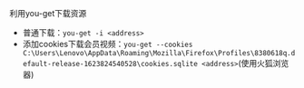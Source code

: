 利用you-get下载资源
- 普通下载：`you-get -i <address>`
- 添加cookies下载会员视频：`you-get --cookies C:\Users\Lenovo\AppData\Roaming\Mozilla\Firefox\Profiles\8380618q.default-release-1623824540528\cookies.sqlite <address>`(使用火狐浏览器)

